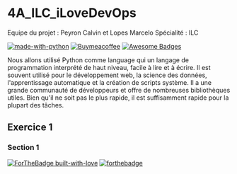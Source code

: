 # 4A_ILC_iLoveDevOps

Equipe du projet : Peyron Calvin et Lopes Marcelo
Spécialité : ILC

[![made-with-python](https://img.shields.io/badge/Made%20with-Python-1f425f.svg)](https://www.python.org/)
[![Buymeacoffee](https://badgen.net/badge/icon/buymeacoffee?icon=buymeacoffee&label)](https://https://www.buymeacoffee.com/)
[![Awesome Badges](https://img.shields.io/badge/badges-awesome-green.svg)](https://github.com/Naereen/badges)

Nous allons utilisé Python comme language qui un langage de programmation interprété de haut niveau, facile à lire et à écrire. Il est souvent utilisé pour le développement web, la science des données, l'apprentissage automatique et la création de scripts système. Il a une grande communauté de développeurs et offre de nombreuses bibliothèques utiles. Bien qu'il ne soit pas le plus rapide, il est suffisamment rapide pour la plupart des tâches.

## Exercice 1

### Section 1



[![ForTheBadge built-with-love](http://ForTheBadge.com/images/badges/built-with-love.svg)](https://GitHub.com/Naereen/)
[![forthebadge](https://forthebadge.com/images/badges/contains-cat-gifs.svg)](https://forthebadge.com)




